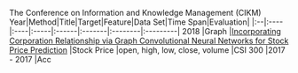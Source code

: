 The Conference on Information and Knowledge Management (CIKM)
Year|Method|Title|Target|Feature|Data Set|Time Span|Evaluation|
|:--|:---- |:----|:-----|:------|:-------|:--------|:---------|
2018 |Graph |[Incorporating Corporation Relationship via Graph Convolutional Neural Networks for Stock Price Prediction](https://dl.acm.org/doi/pdf/10.1145/3269206.3269269?casa_token=Q7q8Wc1yjn4AAAAA:DrwiX5fW0Jp_BOiuAofg6V45RpZ7AeM7GuRu1ae1blUfnOVvwl0vnll_WZTZ9SniRFwKH1hgpJHnzHM) |Stock Price |open, high, low, close, volume |CSI 300 |2017 - 2017 |Acc
